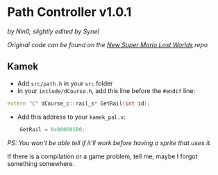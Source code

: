 # Path Controller v1.0.1
*by Nin0, slightly edited by Synel*

*Original code can be found on the [New Super Mario Lost Worlds](https://github.com/N-I-N-0/New-Super-Mario-Lost-Worlds) repo*

## Kamek
- Add `src/path.h` in your `src` folder
- In your `include/dCourse.h`, add this line before the `#endif` line:
```cpp
extern "C" dCourse_c::rail_s* GetRail(int id);
```
- Add this address to your `kamek_pal.x`:
```cpp
	GetRail = 0x800D91B0;
```

*PS: You won't be able tell if it'll work before having a sprite that uses it.*

If there is a compilation or a game problem, tell me, maybe I forgot something somewhere.
